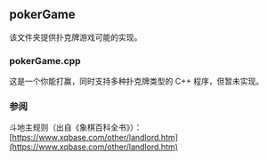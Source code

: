 ## pokerGame

该文件夹提供扑克牌游戏可能的实现。

### pokerGame.cpp

这是一个你能打赢，同时支持多种扑克牌类型的 C++ 程序，但暂未实现。

### 参阅

斗地主规则（出自《象棋百科全书》）：[https://www.xqbase.com/other/landlord.htm](https://www.xqbase.com/other/landlord.htm)
